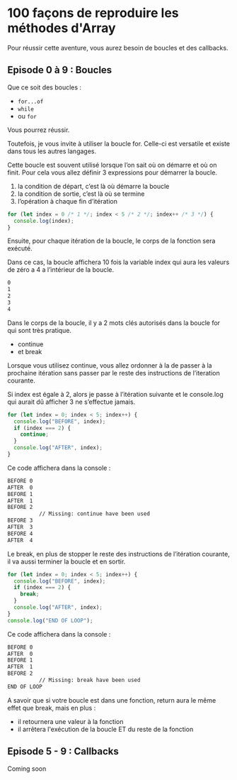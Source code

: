# 100 façons de reproduire les méthodes d'Array

Pour réussir cette aventure, vous aurez besoin de boucles et des callbacks.

## Episode 0 à 9 : Boucles

Que ce soit des boucles :

- `for...of`
- `while`
- ou `for`

Vous pourrez réussir.

Toutefois, je vous invite à utiliser la boucle for. Celle-ci est versatile et existe dans tous les autres langages.

Cette boucle est souvent utilisé lorsque l’on sait où on démarre et où on finit.
Pour cela vous allez définir 3 expressions pour démarrer la boucle.

1. la condition de départ, c’est là où démarre la boucle
2. la condition de sortie, c’est là où se termine
3. l’opération à chaque fin d’itération

```js
for (let index = 0 /* 1 */; index < 5 /* 2 */; index++ /* 3 */) {
  console.log(index);
}
```

Ensuite, pour chaque itération de la boucle, le corps de la fonction sera exécuté.

Dans ce cas, la boucle affichera 10 fois la variable index qui aura les valeurs de zéro a 4 a l’intérieur de la boucle.

```bash
0
1
2
3
4
```

Dans le corps de la boucle, il y a 2 mots clés autorisés dans la boucle for qui sont très pratique.

- continue
- et break

Lorsque vous utilisez continue, vous allez ordonner à la de passer à la prochaine itération sans passer par le reste des instructions de l’iteration courante.

Si index est égale à 2, alors je passe à l’itération suivante et le console.log qui aurait dû afficher 3 ne s’effectue jamais.

```js
for (let index = 0; index < 5; index++) {
  console.log("BEFORE", index);
  if (index === 2) {
    continue;
  }
  console.log("AFTER", index);
}
```

Ce code affichera dans la console :

```bash
BEFORE 0
AFTER  0
BEFORE 1
AFTER  1
BEFORE 2
          // Missing: continue have been used
BEFORE 3
AFTER  3
BEFORE 4
AFTER  4
```

Le break, en plus de stopper le reste des instructions de l’itération courante, il va aussi terminer la boucle et en sortir.

```js
for (let index = 0; index < 5; index++) {
  console.log("BEFORE", index);
  if (index === 2) {
    break;
  }
  console.log("AFTER", index);
}
console.log("END OF LOOP");
```

Ce code affichera dans la console :

```bash
BEFORE 0
AFTER  0
BEFORE 1
AFTER  1
BEFORE 2
          // Missing: break have been used
END OF LOOP
```

A savoir que si votre boucle est dans une fonction, return aura le même effet que break, mais en plus :

- il retournera une valeur à la fonction
- il arrêtera l'exécution de la boucle ET du reste de la fonction

## Episode 5 - 9 : Callbacks

Coming soon
